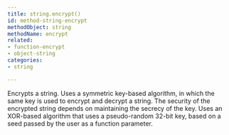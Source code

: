 ```yaml
---
title: string.encrypt()
id: method-string-encrypt
methodObject: string
methodName: encrypt
related:
- function-encrypt
- object-string
categories:
- string

---
```


Encrypts a string. Uses a symmetric key-based algorithm, in
which the same key is used to encrypt and decrypt a string.
The security of the encrypted string depends on maintaining
the secrecy of the key. Uses an XOR-based algorithm that uses
a pseudo-random 32-bit key, based on a seed passed by the user
as a function parameter.